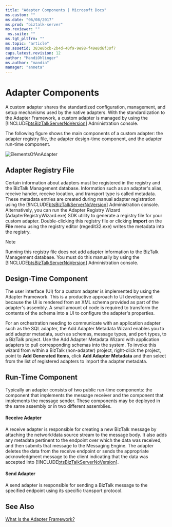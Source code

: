 ```yaml
---
title: "Adapter Components | Microsoft Docs"
ms.custom: ""
ms.date: "06/08/2017"
ms.prod: "biztalk-server"
ms.reviewer: ""
 ms.suite: ""
ms.tgt_pltfrm: ""
ms.topic: "article"
ms.assetid: 383e8bcb-2b4d-40f9-9e98-f49e8d6f30f7
caps.latest.revision: 12
author: "MandiOhlinger"
ms.author: "mandia"
manager: "anneta"
---
```

# Adapter Components
A custom adapter shares the standardized configuration, management, and setup mechanisms used by the native adapters. With the standardization to the Adapter Framework, a custom adapter is managed by using the [!INCLUDE[btsBizTalkServerNoVersion](../includes/btsbiztalkservernoversion-md.md)] Administration console.  
  
 The following figure shows the main components of a custom adapter: the adapter registry file, the adapter design-time component, and the adapter run-time component.  
  
 ![](../core/media/elementsofanadapter.gif "ElementsOfAnAdapter")  
  
## Adapter Registry File  
 Certain information about adapters must be registered in the registry and the BizTalk Management database. Information such as an adapter's alias, receive hander, receive location, and transport type is called metadata. These metadata entries are created during manual adapter registration using the [!INCLUDE[btsBizTalkServerNoVersion](../includes/btsbiztalkservernoversion-md.md)] Administration console. Alternatively, you can run the Adapter Registry Wizard (AdapterRegistryWizard.exe) SDK utility to generate a registry file for your custom adapter. Double-clicking this registry file or clicking **Import** on the **File** menu using the registry editor (regedit32.exe) writes the metadata into the registry.  
  
> [!NOTE]
>  Running this registry file does not add adapter information to the BizTalk Management database. You must do this manually by using the [!INCLUDE[btsBizTalkServerNoVersion](../includes/btsbiztalkservernoversion-md.md)] Administration console.  
  
## Design-Time Component  
 The user interface (UI) for a custom adapter is implemented by using the Adapter Framework. This is a productive approach to UI development because the UI is rendered from an XML schema provided as part of the adapter's assembly. A small amount of code is required to transform the contents of the schema into a UI to configure the adapter's properties.  
  
 For an orchestration needing to communicate with an application adapter such as the SQL adapter, the Add Adapter Metadata Wizard enables you to add adapter metadata, such as schemas, message types, and port types, to a BizTalk project. Use the Add Adapter Metadata Wizard with application adapters to pull corresponding schemas into the system. To invoke this wizard from within a BizTalk (non-adapter) project, right-click the project, point to **Add Generated Items**, click **Add Adapter Metadata** and then select from the list of registered adapters to import the adapter metadata.  
  
## Run-Time Component  
 Typically an adapter consists of two public run-time components: the component that implements the message receiver and the component that implements the message sender. These components may be deployed in the same assembly or in two different assemblies.  
  
#### Receive Adapter  
 A receive adapter is responsible for creating a new BizTalk message by attaching the network/data source stream to the message body. It also adds any metadata pertinent to the endpoint over which the data was received, and then submits that message to the Messaging Engine. The adapter deletes the data from the receive endpoint or sends the appropriate acknowledgment message to the client indicating that the data was accepted into [!INCLUDE[btsBizTalkServerNoVersion](../includes/btsbiztalkservernoversion-md.md)].  
  
#### Send Adapter  
 A send adapter is responsible for sending a BizTalk message to the specified endpoint using its specific transport protocol.  
  
## See Also  
 [What Is the Adapter Framework?](../core/what-is-the-adapter-framework.md)